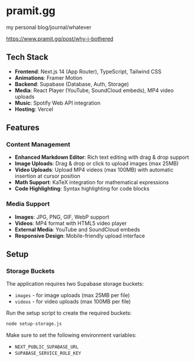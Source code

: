 # pramit.gg

my personal blog/journal/whatever

https://www.pramit.gg/post/why-i-bothered

## Tech Stack

- **Frontend**: Next.js 14 (App Router), TypeScript, Tailwind CSS
- **Animations**: Framer Motion
- **Backend**: Supabase (Database, Auth, Storage)
- **Media**: React Player (YouTube, SoundCloud embeds), MP4 video uploads
- **Music**: Spotify Web API integration
- **Hosting**: Vercel

## Features

### Content Management
- **Enhanced Markdown Editor**: Rich text editing with drag & drop support
- **Image Uploads**: Drag & drop or click to upload images (max 25MB)
- **Video Uploads**: Upload MP4 videos (max 100MB) with automatic insertion at cursor position
- **Math Support**: KaTeX integration for mathematical expressions
- **Code Highlighting**: Syntax highlighting for code blocks

### Media Support
- **Images**: JPG, PNG, GIF, WebP support
- **Videos**: MP4 format with HTML5 video player
- **External Media**: YouTube and SoundCloud embeds
- **Responsive Design**: Mobile-friendly upload interface

## Setup

### Storage Buckets
The application requires two Supabase storage buckets:
- `images` - for image uploads (max 25MB per file)
- `videos` - for video uploads (max 100MB per file)

Run the setup script to create the required buckets:
```bash
node setup-storage.js
```

Make sure to set the following environment variables:
- `NEXT_PUBLIC_SUPABASE_URL`
- `SUPABASE_SERVICE_ROLE_KEY`
